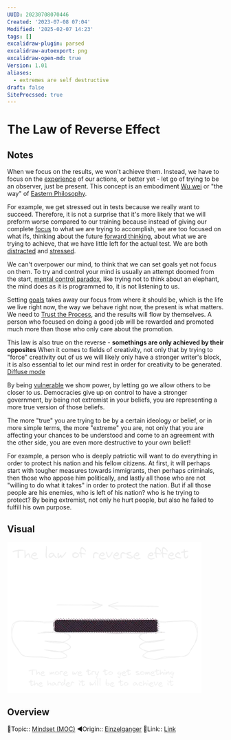 ```yaml
---
UUID: 20230708070446
Created: '2023-07-08 07:04'
Modified: '2025-02-07 14:23'
tags: []
excalidraw-plugin: parsed
excalidraw-autoexport: png
excalidraw-open-md: true
Version: 1.01
aliases:
  - extremes are self destructive
draft: false
SiteProcssed: true
---
```


# The Law of Reverse Effect

## Notes

When we focus on the results, we won't achieve them. Instead, we have to focus on the [experience](/notes/flow.md) of our actions, or better yet - let go of trying to be an observer, just be present. This concept is an embodiment [Wu wei](/notes/wu-wei.md) or "the way" of [Eastern Philosophy](/notes/eastern-philosophy-philosopher.md).

For example, we get stressed out in tests because we really want to succeed. Therefore, it is not a surprise that it's more likely that we will preform worse compared to our training because instead of giving our complete [focus](/notes/focus.md) to what we are trying to accomplish, we are too focused on what ifs, thinking about the future [forward thinking](/notes/forward-thinking.md), about what we are trying to achieve, that we have little left for the actual test. We are both [distracted](/notes/procrastination.md) and [stressed](/notes/stress.md).

We can't overpower our mind, to think that we can set goals yet not focus on them. To try and control your mind is usually an attempt doomed from the start, [mental control paradox](/notes/mental-control-paradox.md), like trying not to think about an elephant, the mind does as it is programmed to, it is not listening to us.

Setting [goals](/notes/lifes-mission.md) takes away our focus from where it should be, which is the life we live right now, the way we behave right now, the present is what matters. We need to [Trust the Process](/notes/trust-the-process.md), and the results will flow by themselves. A person who focused on doing a good job will be rewarded and promoted much more than those who only care about the promotion.

This law is also true on the reverse - **somethings are only achieved by their opposites**
When it comes to fields of creativity, not only that by trying to "force" creativity out of us we will likely only have a stronger writer's block, it is also essential to let our mind rest in order for creativity to be generated. [Diffuse mode](/notes/downtime-brain.md)

By being [vulnerable](/notes/vulnerability.md) we show power, by letting go we allow others to be closer to us. Democracies give up on control to have a stronger government, by being not extremist in your beliefs, you are representing a more true version of those beliefs.

The more "true" you are trying to be by a certain ideology or belief, or in more simple terms, the more "extreme" you are, not only that you are affecting your chances to be understood and come to an agreement with the other side, you are even more destructive to your own belief!

For example, a person who is deeply patriotic will want to do everything in order to protect his nation and his fellow citizens. At first, it will perhaps start with tougher measures towards immigrants, then perhaps criminals, then those who appose him politically, and lastly all those who are not "willing to do what it takes" in order to protect the nation.
But if all those people are his enemies, who is left of his nation? who is he trying to protect?
By being extremist, not only he hurt people, but also he failed to fulfill his own purpose.

## Visual

![The law of reverse effect.webp](/notes/the-law-of-reverse-effect.webp)

## Overview
🔼Topic:: [Mindset (MOC)](/mocs/mindset-moc.md)
◀Origin:: [Einzelganger](/notes/einzelganger.md)
🔗Link:: [Link](https://youtu.be/VpcQVjSVqOM)



